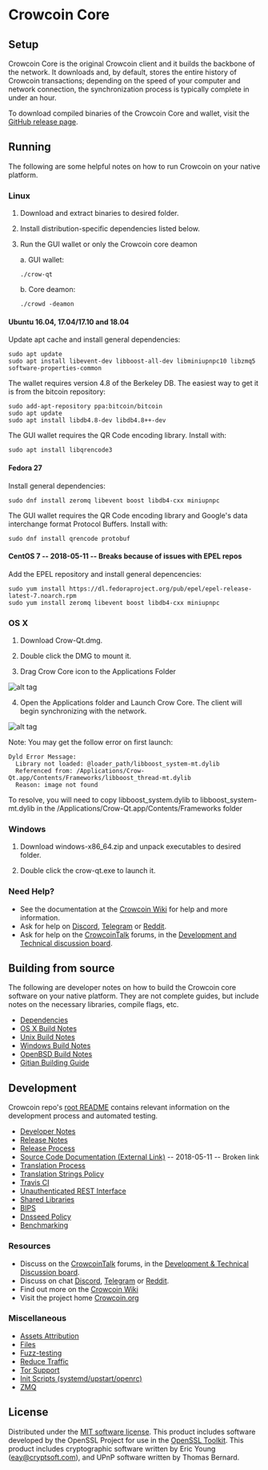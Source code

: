 Crowcoin Core
==============

Setup
---------------------
Crowcoin Core is the original Crowcoin client and it builds the backbone of the network. It downloads and, by default, stores the entire history of Crowcoin transactions; depending on the speed of your computer and network connection, the synchronization process is typically complete in under an hour.

To download compiled binaries of the Crowcoin Core and wallet, visit the [GitHub release page](https://github.com/CrowProject/Crowcoin/releases).

Running
---------------------
The following are some helpful notes on how to run Crowcoin on your native platform.

### Linux

1) Download and extract binaries to desired folder.

2) Install distribution-specific dependencies listed below.

3) Run the GUI wallet or only the Crowcoin core deamon

   a. GUI wallet:
   
   `./crow-qt`

   b. Core deamon:
   
   `./crowd -deamon`

#### Ubuntu 16.04, 17.04/17.10 and 18.04

Update apt cache and install general dependencies:

```
sudo apt update
sudo apt install libevent-dev libboost-all-dev libminiupnpc10 libzmq5 software-properties-common
```

The wallet requires version 4.8 of the Berkeley DB. The easiest way to get it is from the bitcoin repository: 

```
sudo add-apt-repository ppa:bitcoin/bitcoin
sudo apt update
sudo apt install libdb4.8-dev libdb4.8++-dev
```

The GUI wallet requires the QR Code encoding library. Install with:

`sudo apt install libqrencode3`

#### Fedora 27

Install general dependencies:

`sudo dnf install zeromq libevent boost libdb4-cxx miniupnpc`

The GUI wallet requires the QR Code encoding library and Google's data interchange format Protocol Buffers. Install with:

`sudo dnf install qrencode protobuf`

#### CentOS 7 -- 2018-05-11 -- Breaks because of issues with EPEL repos  

Add the EPEL repository and install general depencencies:

```
sudo yum install https://dl.fedoraproject.org/pub/epel/epel-release-latest-7.noarch.rpm
sudo yum install zeromq libevent boost libdb4-cxx miniupnpc
```

### OS X

1) Download Crow-Qt.dmg.

2) Double click the DMG to mount it. 

3) Drag Crow Core icon to the Applications Folder

![alt tag](https://i.imgur.com/GLhBFUV.png)

4) Open the Applications folder and Launch Crow Core. The client will begin synchronizing with the network.

![alt tag](https://i.imgur.com/v3962qo.png)

Note: You may get the follow error on first launch:
```
Dyld Error Message:
  Library not loaded: @loader_path/libboost_system-mt.dylib
  Referenced from: /Applications/Crow-Qt.app/Contents/Frameworks/libboost_thread-mt.dylib
  Reason: image not found
```
To resolve, you will need to copy libboost_system.dylib to libboost_system-mt.dylib in the /Applications/Crow-Qt.app/Contents/Frameworks folder

### Windows

1) Download windows-x86_64.zip and unpack executables to desired folder.

2) Double click the crow-qt.exe to launch it.

### Need Help?

- See the documentation at the [Crowcoin Wiki](https://crow.wiki/wiki/Crowcoin_Wiki)
for help and more information.
- Ask for help on [Discord](https://discord.gg/DUkcBst), [Telegram](https://t.me/CrowcoinDev) or [Reddit](https://www.reddit.com/r/Crowcoin/).
- Ask for help on the [CrowcoinTalk](https://www.crowcointalk.org/) forums, in the [Development and Technical discussion board](https://www.crowcointalk.org/?forum=661517).

Building from source
---------------------
The following are developer notes on how to build the Crowcoin core software on your native platform. They are not complete guides, but include notes on the necessary libraries, compile flags, etc.

- [Dependencies](https://github.com/CrowProject/Crowcoin/tree/master/doc/dependencies.md)
- [OS X Build Notes](https://github.com/CrowProject/Crowcoin/tree/master/doc/build-osx.md)
- [Unix Build Notes](https://github.com/CrowProject/Crowcoin/tree/master/doc/build-unix.md)
- [Windows Build Notes](https://github.com/CrowProject/Crowcoin/tree/master/doc/build-windows.md)
- [OpenBSD Build Notes](https://github.com/CrowProject/Crowcoin/tree/master/doc/build-openbsd.md)
- [Gitian Building Guide](https://github.com/CrowProject/Crowcoin/tree/master/doc/gitian-building.md)

Development
---------------------
Crowcoin repo's [root README](https://github.com/CrowProject/Crowcoin/blob/master/README.md) contains relevant information on the development process and automated testing.

- [Developer Notes](https://github.com/CrowProject/Crowcoin/blob/master/doc/developer-notes.md)
- [Release Notes](https://github.com/CrowProject/Crowcoin/blob/master/doc/release-notes.md)
- [Release Process](https://github.com/CrowProject/Crowcoin/blob/master/doc/release-process.md)
- [Source Code Documentation (External Link)](https://dev.visucore.com/crow/doxygen/) -- 2018-05-11 -- Broken link
- [Translation Process](https://github.com/CrowProject/Crowcoin/blob/master/doc/translation_process.md)
- [Translation Strings Policy](https://github.com/CrowProject/Crowcoin/blob/master/doc/translation_strings_policy.md)
- [Travis CI](https://github.com/CrowProject/Crowcoin/blob/master/doc/travis-ci.md)
- [Unauthenticated REST Interface](https://github.com/CrowProject/Crowcoin/blob/master/doc/REST-interface.md)
- [Shared Libraries](https://github.com/CrowProject/Crowcoin/blob/master/doc/shared-libraries.md)
- [BIPS](https://github.com/CrowProject/Crowcoin/blob/master/doc/bips.md)
- [Dnsseed Policy](https://github.com/CrowProject/Crowcoin/blob/master/doc/dnsseed-policy.md)
- [Benchmarking](https://github.com/CrowProject/Crowcoin/blob/master/doc/benchmarking.md)

### Resources
- Discuss on the [CrowcoinTalk](https://www.crowcointalk.org/) forums, in the [Development & Technical Discussion board](https://www.crowcointalk.org/?forum=661517).
- Discuss on chat [Discord](https://discord.gg/DUkcBst), [Telegram](https://t.me/CrowcoinDev) or [Reddit](https://www.reddit.com/r/Crowcoin/).
- Find out more on the [Crowcoin Wiki](https://crow.wiki/wiki/Crowcoin_Wiki)
- Visit the project home [Crowcoin.org](https://github.com/er0080/Crowcoin)

### Miscellaneous
- [Assets Attribution](https://github.com/CrowProject/Crowcoin/blob/master/doc/assets-attribution.md)
- [Files](https://github.com/CrowProject/Crowcoin/blob/master/doc/files.md)
- [Fuzz-testing](https://github.com/CrowProject/Crowcoin/blob/master/doc/fuzzing.md)
- [Reduce Traffic](https://github.com/CrowProject/Crowcoin/blob/master/doc/reduce-traffic.md)
- [Tor Support](https://github.com/CrowProject/Crowcoin/blob/master/doc/tor.md)
- [Init Scripts (systemd/upstart/openrc)](https://github.com/CrowProject/Crowcoin/blob/master/doc/init.md)
- [ZMQ](https://github.com/CrowProject/Crowcoin/blob/master/doc/zmq.md)

License
---------------------
Distributed under the [MIT software license](https://github.com/CrowProject/Crowcoin/blob/master/COPYING).
This product includes software developed by the OpenSSL Project for use in the [OpenSSL Toolkit](https://www.openssl.org/). This product includes
cryptographic software written by Eric Young ([eay@cryptsoft.com](mailto:eay@cryptsoft.com)), and UPnP software written by Thomas Bernard.
